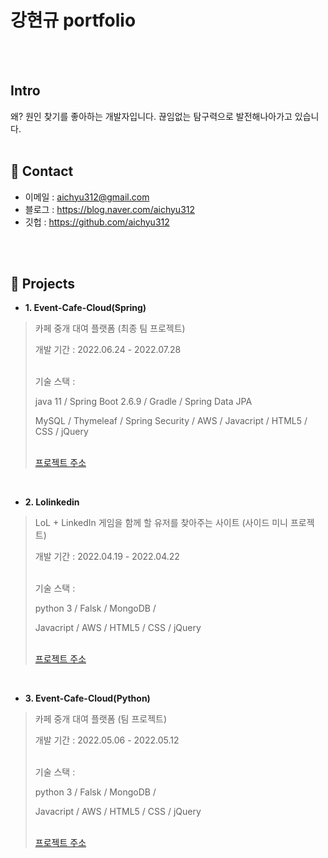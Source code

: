 # 강현규 portfolio
</br>
</br>

##  Intro
왜? 원인 찾기를 좋아하는 개발자입니다. 끊임없는 탐구력으로 발전해나아가고 있습니다.
</br>
</br>

## 📌 Contact
- 이메일 : aichyu312@gmail.com
- 블로그 : https://blog.naver.com/aichyu312
- 깃헙 : https://github.com/aichyu312
</br>
</br>

## 📌 Projects
- **1. Event-Cafe-Cloud(Spring)**
> 카페 중개 대여 플랫폼 (최종 팀 프로젝트) <p> 개발 기간 : 2022.06.24 - 2022.07.28 <p> </br>기술 스택 : <p>
java 11 / Spring Boot 2.6.9 / Gradle / Spring Data JPA <p>
MySQL / Thymeleaf / Spring Security / AWS / Javacript / HTML5 / CSS / jQuery<p>
</br>[프로젝트 주소](https://github.com/teawan-Noh/eventcafecloud)
</br>

- **2. Lolinkedin**
> LoL + LinkedIn 게임을 함께 할 유저를 찾아주는 사이트 (사이드 미니 프로젝트) <p> 개발 기간 : 2022.04.19 - 2022.04.22 <p> </br>기술 스택 : <p>
python 3 / Falsk / MongoDB / <p>
Javacript / AWS / HTML5 / CSS / jQuery <p>
</br>[프로젝트 주소](https://github.com/aichyu312/lolinkedin)

</br>

- **3. Event-Cafe-Cloud(Python)**
> 카페 중개 대여 플랫폼 (팀 프로젝트) <p> 개발 기간 : 2022.05.06 - 2022.05.12 <p> </br>기술 스택 : <p>
python 3 / Falsk / MongoDB /  <p>
Javacript / AWS / HTML5 / CSS / jQuery <p>
</br>[프로젝트 주소](https://github.com/aichyu312/Event-Cafe-Cloud)


